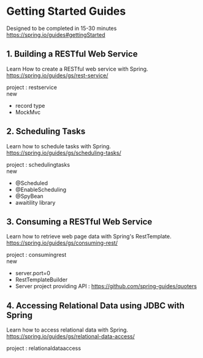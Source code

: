 # Getting Started Guides  
Designed to be completed in 15-30 minutes  
https://spring.io/guides#gettingStarted  


## 1. Building a RESTful Web Service  
  
Learn How to create a RESTful web service with Spring.  
https://spring.io/guides/gs/rest-service/  
  
project : restservice  
new
- record type
- MockMvc


## 2. Scheduling Tasks
  
Learn how to schedule tasks with Spring.  
https://spring.io/guides/gs/scheduling-tasks/  

project : schedulingtasks  
new
- @Scheduled
- @EnableScheduling
- @SpyBean
- awaitility library


## 3. Consuming a RESTful Web Service
  
Learn how to retrieve web page data with Spring's RestTemplate.  
https://spring.io/guides/gs/consuming-rest/  
  
project : consumingrest  
new  
- server.port=0  
- RestTemplateBuilder  
- Server project providing API : https://github.com/spring-guides/quoters  

## 4. Accessing Relational Data using JDBC with Spring
  
Learn how to access relational data with Spring.  
https://spring.io/guides/gs/relational-data-access/  
  
project : relationaldataaccess  
